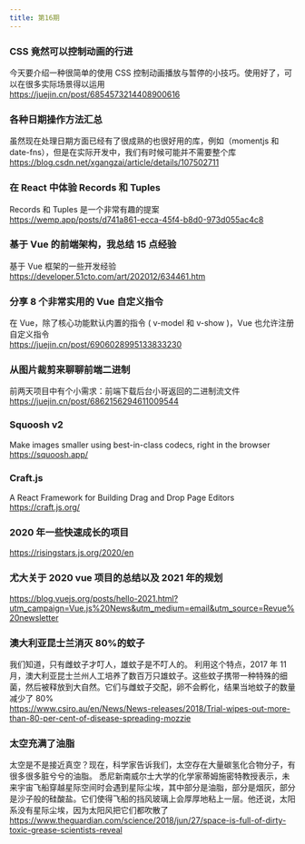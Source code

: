 ```yaml
---
title: 第16期
---
```


### CSS 竟然可以控制动画的行进

今天要介绍一种很简单的使用 CSS 控制动画播放与暂停的小技巧。使用好了，可以在很多实际场景得以运用  
https://juejin.cn/post/6854573214408900616

### 各种日期操作方法汇总

虽然现在处理日期方面已经有了很成熟的也很好用的库，例如（momentjs 和 date-fns），但是在实际开发中，我们有时候可能并不需要整个库  
https://blog.csdn.net/xgangzai/article/details/107502711

### 在 React 中体验 Records 和 Tuples

Records 和 Tuples 是一个非常有趣的提案  
https://wemp.app/posts/d741a861-ecca-45f4-b8d0-973d055ac4c8

### 基于 Vue 的前端架构，我总结 15 点经验

基于 Vue 框架的一些开发经验  
https://developer.51cto.com/art/202012/634461.htm

### 分享 8 个非常实用的 Vue 自定义指令

在 Vue，除了核心功能默认内置的指令 ( v-model 和 v-show )，Vue 也允许注册自定义指令  
https://juejin.cn/post/6906028995133833230

### 从图片裁剪来聊聊前端二进制

前两天项目中有个小需求：前端下载后台小哥返回的二进制流文件  
https://juejin.cn/post/6862156294611009544

### Squoosh v2

Make images smaller using best-in-class codecs, right in the browser  
https://squoosh.app/

### Craft.js

A React Framework for Building Drag and Drop Page Editors  
https://craft.js.org/

### 2020 年一些快速成长的项目

https://risingstars.js.org/2020/en

### 尤大关于 2020 vue 项目的总结以及 2021 年的规划

https://blog.vuejs.org/posts/hello-2021.html?utm_campaign=Vue.js%20News&utm_medium=email&utm_source=Revue%20newsletter

### 澳大利亚昆士兰消灭 80%的蚊子

我们知道，只有雌蚊子才叮人，雄蚊子是不叮人的。
利用这个特点，2017 年 11 月，澳大利亚昆士兰州人工培养了数百万只雄蚊子。这些蚊子携带一种特殊的细菌，然后被释放到大自然。它们与雌蚊子交配，卵不会孵化，结果当地蚊子的数量减少了 80%  
https://www.csiro.au/en/News/News-releases/2018/Trial-wipes-out-more-than-80-per-cent-of-disease-spreading-mozzie

### 太空充满了油脂

太空是不是接近真空？现在，科学家告诉我们，太空存在大量碳氢化合物分子，有很多很多脏兮兮的油脂。
悉尼新南威尔士大学的化学家蒂姆施密特教授表示，未来宇宙飞船穿越星际空间时会遇到星际尘埃，其中部分是油脂，部分是烟灰，部分是沙子般的硅酸盐。它们使得飞船的挡风玻璃上会厚厚地粘上一层。他还说，太阳系没有星际尘埃，因为太阳风把它们都吹散了  
https://www.theguardian.com/science/2018/jun/27/space-is-full-of-dirty-toxic-grease-scientists-reveal
